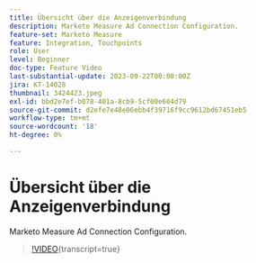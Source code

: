 ```yaml
---
title: Übersicht über die Anzeigenverbindung
description: Marketo Measure Ad Connection Configuration.
feature-set: Marketo Measure
feature: Integration, Touchpoints
role: User
level: Beginner
doc-type: Feature Video
last-substantial-update: 2023-09-22T00:00:00Z
jira: KT-14028
thumbnail: 3424423.jpeg
exl-id: bbd2e7ef-b078-401a-8cb9-5cf00e604d79
source-git-commit: d2efe7e48e06ebb4f39716f9cc9612bd67451eb5
workflow-type: tm+mt
source-wordcount: '18'
ht-degree: 0%

---
```


# Übersicht über die Anzeigenverbindung

Marketo Measure Ad Connection Configuration.

>[!VIDEO](https://video.tv.adobe.com/v/3424423/?learn=on){transcript=true}
